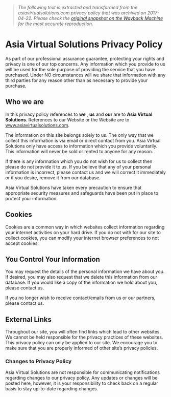 > *The following text is extracted and transformed from the asiavirtualsolutions.com privacy policy that was archived on 2017-04-22. Please check the [original snapshot on the Wayback Machine](https://web.archive.org/web/20170422190039id_/http%3A//asiavirtualsolutions.com/privacy-policy) for the most accurate reproduction.*

# Asia Virtual Solutions Privacy Policy

As part of our professional assurance guarantee, protecting your rights and privacy is one of our top concerns. Any information which you provide to us will be used for the sole purpose of providing the service that you have purchased. Under NO circumstances will we share that information with any third parties for any reason other than as necessary to provide your purchase.

## Who we are

In this privacy policy references to **we** , **us** and **our** are to **Asia Virtual Solutions**. References to our Website or the Website are to www.asiavirtualsolutions.com.

The information on this site belongs solely to us. The only way that we collect this information is via email or direct contact from you. Asia Virtual Solutions only have access to information which you provide voluntarily. This information will never be sold or rented to anyone for any reason.

If there is any information which you do not wish for us to collect then please do not provide it to us. If you believe that any of your personal information is incorrect, please contact us and we will correct it immediately or if you desire, remove it from our database.

Asia Virtual Solutions have taken every precaution to ensure that appropriate security measures and safeguards have been put in place to protect your information.

## Cookies

Cookies are a common way in which websites collect information regarding your internet activities on your hard drive. If you do not with for our site to collect cookies, you can modify your internet browser preferences to not accept cookies.

## You Control Your Information

You may request the details of the personal information we have about you. If desired, you may also request that we delete this information from our database. If you would like a copy of the information we hold about you, please contact us.

If you no longer wish to receive contact/emails from us or our partners, please contact us.

## External Links

Throughout our site, you will often find links which lead to other websites. We cannot be held responsible for the privacy practices of these websites. This privacy policy can only be applied to our site. We encourage you to make sure that you are properly informed of other site’s privacy policies.

### Changes to Privacy Policy

Asia Virtual Solutions are not responsible for communicating notifications regarding changes to our privacy policy. Any updates or changes will be posted here, however, it is your responsibility to check back on a regular basis to stay up-to-date regarding changes.
